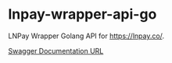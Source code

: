 # lnpay-wrapper-api-go
LNPay Wrapper Golang API for https://lnpay.co/.

[Swagger Documentation URL](http://localhost:8080/swagger/index.html)
